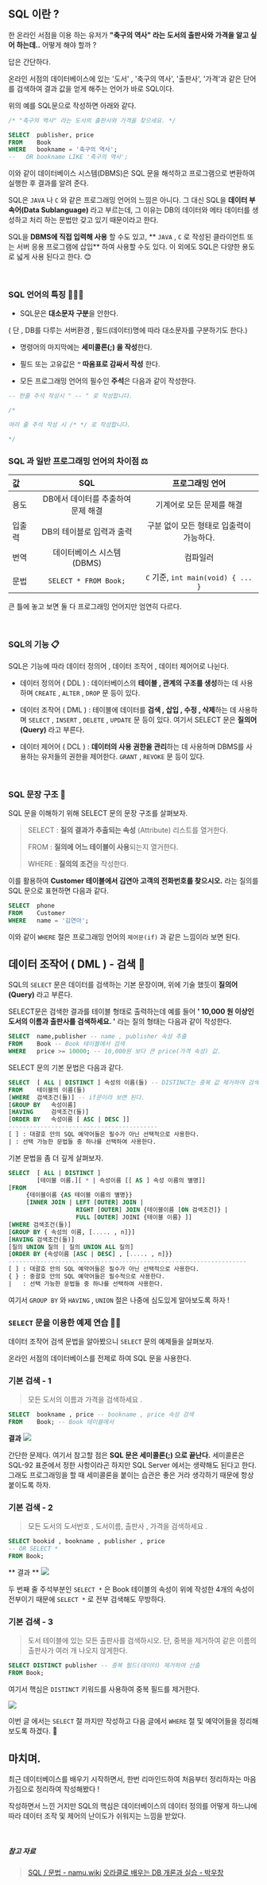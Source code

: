 
## SQL 이란 ?

 한 온라인 서점을 이용 하는 유저가 
**"축구의 역사" 라는 도서의 출판사와 가격을 알고 싶어 하는데..**  어떻게 해야 할까 ? 

답은 간단하다. 

온라인 서점의 데이터베이스에 있는 '도서' , '축구의 역사', '출판사', '가격'과 같은 단어를 
검색하여 결과 값을 얻게 해주는 언어가 바로 SQL이다.  

 위의 예를 SQL문으로 작성하면 아래와 같다.

```sql
/* "축구의 역사" 라는 도서의 출판사와 가격을 찾으세요. */

SELECT  publisher, price
FROM    Book
WHERE   bookname = '축구의 역사';
--   OR bookname LIKE '축구의 역사';
```

이와 같이 데이터베이스 시스템(DBMS)은 SQL 문을 해석하고 프로그램으로 변환하여 실행한 후 결과를 알려 준다. 

SQL은 `JAVA` 나 `C` 와 같은 프로그래밍 언어의 느낌은 아니다.
그 대신 SQL을 **데이터 부속어(Data Sublanguage)** 라고 부르는데, 
그 이유는 DB의 데이터와 메타 데이터를 생성하고 처리 하는 문법만 갖고 있기 때문이라고 한다.

SQL을 **DBMS에 직접 입력해 사용** 할 수도 있고, 
** `JAVA` , `C` 로 작성된 클라이언트 또는 서버 응용 프로그램에 삽입** 하여 사용할 수도 있다. 
이 외에도 SQL은 다양한 용도로 넓게 사용 된다고 한다. 😊

<br>

### SQL 언어의 특징 👩🏻‍💻

+ SQL문은 **대소문자 구분**을 안한다.

 ( 단 , DB를 다루는 서버환경 , 필드(데이터)명에 따라 대소문자를 구분하기도 한다.)
 
+ 명령어의 마지막에는 **세미콜론(;) 을 작성**한다.

+ 필드 또는 고유값은 **`"` 따옴표로 감싸서 작성** 한다.

+ 모든 프로그래밍 언어의 필수인 **주석**은 다음과 같이 작성한다.
```sql
-- 한줄 주석 작성시 " -- " 로 작성합니다.

/* 

여러 줄 주석 작성 시 /* */ 로 작성합니다.

*/

```


### SQL 과 일반 프로그래밍 언어의 차이점 ⚖

값 |          SQL          | 프로그래밍 언어
:---|:---------------------:|:---:
용도 | DB에서 데이터를 추출하여 문제 해결  | 기계어로 모든 문제를 해결
입출력 |    DB의 테이블로 입력과 출력    |구분 없이 모든 형태로 입출력이 가능하다.
번역 |   데이터베이스 시스템(DBMS)    | 컴파일러
문법 | `SELECT * FROM Book;` | `C` 기준, `int main(void) { ... }`

큰 틀에 놓고 보면 둘 다 프로그래밍 언어지만 엄연히 다르다.

<br>

### SQL의 기능 📋

SQL은 기능에 따라 데이터 정의어 , 데이터 조작어 , 데이터 제어어로 나뉜다.

+ 데이터 정의어 ( DDL ) : 데이터베이스의 **테이블 , 관계의 구조를 생성**하는 데 사용하며 
`CREATE` , `ALTER` , `DROP` 문 등이 있다.

+ 데이터 조작어 ( DML ) : 테이블에 데이터를 **검색 , 삽입 , 수정 , 삭제**하는 데 사용하며
`SELECT` , `INSERT` , `DELETE` , `UPDATE` 문 등이 있다. 여기서 SELECT 문은 **질의어(Query)** 라고 부른다.

+ 데이터 제어어 ( DCL ) : **데이터의 사용 권한을 관리**하는 데 사용하며 DBMS를 사용하는 유저들의 권한을 제어한다. `GRANT` , `REVOKE` 문 등이 있다.

<br>

### SQL 문장 구조 📑

SQL 문을 이해하기 위해 SELECT 문의 문장 구조를 살펴보자.

> SELECT : **질의 결과가 추출되는 속성** (Attribute) 리스트를 열거한다.
> 
> FROM   : **질의에 어느 테이블이 사용**되는지 열거한다.
> 
> WHERE  : **질의의 조건**을 작성한다.

이를 활용하여 **Customer 테이블에서 김연아 고객의 전화번호를 찾으시오.** 라는 질의를 SQL 문으로 표현하면 다음과 같다.

```sql
SELECT	phone
FROM	Customer
WHERE	name = '김연아';
```

이와 같이 `WHERE` 절은 프로그래밍 언어의 `제어문(if)` 과 같은 느낌이라 보면 된다.

## 데이터 조작어 ( DML ) - 검색 🔎

SQL의 `SELECT` 문은 데이터를 검색하는 기본 문장이며, 위에 기술 했듯이 **질의어(Query)** 라고 부른다. 

SELECT문은 검색한 결과를 테이블 형태로 출력하는데  예를 들어 **' 10,000 원 이상인 도서의 이름과 출판사를 검색하세요. '** 라는 질의 형태는 다음과 같이 작성한다.

```sql
SELECT	name,publisher -- name , publisher 속성 추출
FROM	Book -- Book 테이블에서 검색
WHERE	price >= 10000; -- 10,000원 보다 큰 price(가격 속성) 값.
```

SELECT 문의 기본 문법은 다음과 같다.

```sql
SELECT	[ ALL | DISTINCT ] 속성의 이름(들) -- DISTINCT는 중복 값 제거하여 검색 값 표시
FROM	테이블의 이름(들)
[WHERE	검색조건(들)] -- if문이라 보면 된다.
[GROUP BY	속성이름]
[HAVING		검색조건(들)]
[ORDER BY	속성이름 [ ASC | DESC ]]
------------------------------------------
[ ] : 대괄호 안의 SQL 예약어들은 필수가 아닌 선택적으로 사용한다.
| : 선택 가능한 문법들 중 하나를 선택하여 사용한다.
```

기본 문법을 좀 더 깊게 살펴보자.

```sql
SELECT	[ ALL | DISTINCT ]
		[테이블 이름.][ * | 속성이름 [[ AS ] 속성 이름의 별명]]
[FROM
	 {테이블이름 {AS 테이블 이름의 별명}}
     [INNER JOIN | LEFT [OUTER] JOIN | 
     			   RIGHT [OUTER] JOIN {테이블이름 [ON 검색조건]} |
     			   FULL [OUTER] JOINI {테이블 이름} ]]
[WHERE 검색조건(들)]
[GROUP BY { 속성의 이름, [..... , n]}]
[HAVING 검색조건(들)]
[질의 UNION 질의 | 질의 UNION ALL 질의]
[ORDER BY {속성이름 [ASC | DESC] , [..... , n]}}
-------------------------------------------------------------------
[ ] : 대괄호 안의 SQL 예약어들은 필수가 아닌 선택적으로 사용한다.
{ } : 중괄호 안의 SQL 예약어들은 필수적으로 사용한다.
|	: 선택 가능한 문법들 중 하나를 선택하여 사용한다.
```

여기서 `GROUP BY` 와 `HAVING` , `UNION` 절은 나중에 심도있게 알아보도록 하자 !


### `SELECT` 문을 이용한 예제 연습 ✍🏻

데이터 조작어 검색 문법을 알아봤으니 `SELECT` 문의 예제들을 살펴보자.

온라인 서점의 데이터베이스를 전제로 하여 SQL 문을 사용한다.

### 기본 검색 - 1

> 모든 도서의 이름과 가격을 검색하세요 .

```sql
SELECT	bookname , price -- bookname , price 속성 검색
FROM	Book; -- Book 테이블에서
```

**결과**
![](https://velog.velcdn.com/images/jaepal/post/713106c6-15ce-44c3-95ad-22fff938da5d/image.PNG)

간단한 문제다.
여기서 참고할 점은 **SQL 문은 세미콜론(;) 으로 끝난다.**
세미콜론은 SQL-92 표준에서 정한 사항이라곤 하지만 SQL Server 에서는 생략해도 된다고 한다. 
그래도 프로그래밍을 할 때 세미콜론을 붙이는 습관은 좋은 거라 생각하기 때문에 항상 붙이도록 하자.

###  기본 검색 - 2

> 모든 도서의 도서번호 , 도서이름, 출판사 , 가격을 검색하세요 .

```sql
SELECT bookid , bookname , publisher , price
-- OR SELECT *
FROM Book;
```

** 결과 **
![](https://velog.velcdn.com/images/jaepal/post/f46fda31-c69d-4434-beb6-c1fba2e1ee9f/image.PNG)

두 번째 줄 주석부분인 `SELECT *` 은  Book 테이블의 속성이 
위에 작성한 4개의 속성이 전부이기 때문에 `SELECT *` 로 전부 검색해도 무방하다.

### 기본 검색 - 3

> 도서 테이블에 있는 모든 출판사를 검색하시오. 단, 중복을 제거하여 
> 같은 이름의 출판사가 여러 개 나오지 않게한다.

```sql
SELECT DISTINCT publisher -- 중복 필드(데이터) 제거하여 산출
FROM Book;
```

여기서 핵심은 `DISTINCT` 키워드를 사용하여 중복 필드를 제거한다.

![](https://velog.velcdn.com/images/jaepal/post/df1701fd-7cb9-4d46-9b2e-ca2f3efecda0/image.PNG)


이번 글 에서는 `SELECT` 절 까지만 작성하고 다음 글에서 `WHERE` 절 및 예약어들을
정리해보도록 하겠다. 🤧

## 마치며.

최근 데이터베이스를 배우기 시작하면서, 한번 리마인드하여 
처음부터 정리하자는 마음가짐으로 정리하여 작성해봤다 ! 

작성하면서 느낀 거지만 SQL의 핵심은 데이터베이스의 데이터 정의를 어떻게 하느냐에 따라 
데이터 조작 및 제어의 난이도가 쉬워지는 느낌을 받았다.


<br>

##### 참고 자료
> <a href="https://namu.wiki/w/SQL/%EB%AC%B8%EB%B2%95">SQL / 문법 - namu.wiki</a>
> <a href="https://www.hanbit.co.kr/store/books/look.php?p_code=B8231888617">오라클로 배우는 DB 개론과 실습 - 박우창</a>